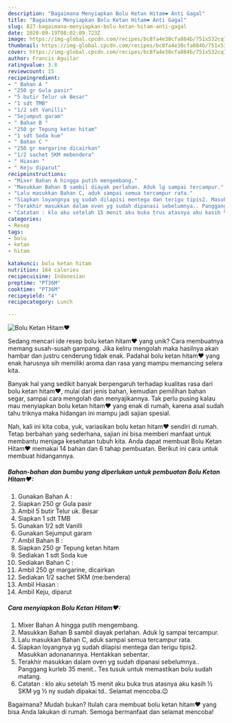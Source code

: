 ```yaml
---
description: "Bagaimana Menyiapkan Bolu Ketan Hitam❤ Anti Gagal"
title: "Bagaimana Menyiapkan Bolu Ketan Hitam❤ Anti Gagal"
slug: 827-bagaimana-menyiapkan-bolu-ketan-hitam-anti-gagal
date: 2020-09-19T08:02:09.723Z
image: https://img-global.cpcdn.com/recipes/bc8fa4e30cfa884b/751x532cq70/bolu-ketan-hitam❤-foto-resep-utama.jpg
thumbnail: https://img-global.cpcdn.com/recipes/bc8fa4e30cfa884b/751x532cq70/bolu-ketan-hitam❤-foto-resep-utama.jpg
cover: https://img-global.cpcdn.com/recipes/bc8fa4e30cfa884b/751x532cq70/bolu-ketan-hitam❤-foto-resep-utama.jpg
author: Francis Aguilar
ratingvalue: 3.8
reviewcount: 15
recipeingredient:
- " Bahan A "
- "250 gr Gula pasir"
- "5 butir Telur uk Besar"
- "1 sdt TMB"
- "1/2 sdt Vanilli"
- "Sejumput garam"
- " Bahan B "
- "250 gr Tepung ketan hitam"
- "1 sdt Soda kue"
- " Bahan C "
- "250 gr margarine dicairkan"
- "1/2 sachet SKM mebendera"
- " Hiasan "
- " Keju diparut"
recipeinstructions:
- "Mixer Bahan A hingga putih mengembang."
- "Masukkan Bahan B sambil diayak perlahan. Aduk lg sampai tercampur."
- "Lalu masukkan Bahan C, aduk sampai semua tercampur rata."
- "Siapkan loyangnya yg sudah dilapisi mentega dan terigu tipis2. Masukkan adonanannya. Hentakkan sebentar."
- "Terakhir masukkan dalam oven yg sudah dipanasi sebelumnya.. Panggang kurleb 35 menit.. Tes tusuk untuk memastikan bolu sudah matang."
- "Catatan : klo aku setelah 15 menit aku buka trus atasnya aku kasih ½ SKM yg ½ ny sudah dipakai td.. Selamat mencoba.😉"
categories:
- Resep
tags:
- bolu
- ketan
- hitam

katakunci: bolu ketan hitam 
nutrition: 164 calories
recipecuisine: Indonesian
preptime: "PT36M"
cooktime: "PT36M"
recipeyield: "4"
recipecategory: Lunch

---
```



![Bolu Ketan Hitam❤](https://img-global.cpcdn.com/recipes/bc8fa4e30cfa884b/751x532cq70/bolu-ketan-hitam❤-foto-resep-utama.jpg)

Sedang mencari ide resep bolu ketan hitam❤ yang unik? Cara membuatnya memang susah-susah gampang. Jika keliru mengolah maka hasilnya akan hambar dan justru cenderung tidak enak. Padahal bolu ketan hitam❤ yang enak harusnya sih memiliki aroma dan rasa yang mampu memancing selera kita.

Banyak hal yang sedikit banyak berpengaruh terhadap kualitas rasa dari bolu ketan hitam❤, mulai dari jenis bahan, kemudian pemilihan bahan segar, sampai cara mengolah dan menyajikannya. Tak perlu pusing kalau mau menyiapkan bolu ketan hitam❤ yang enak di rumah, karena asal sudah tahu triknya maka hidangan ini mampu jadi sajian spesial.




Nah, kali ini kita coba, yuk, variasikan bolu ketan hitam❤ sendiri di rumah. Tetap berbahan yang sederhana, sajian ini bisa memberi manfaat untuk membantu menjaga kesehatan tubuh kita. Anda dapat membuat Bolu Ketan Hitam❤ memakai 14 bahan dan 6 tahap pembuatan. Berikut ini cara untuk membuat hidangannya.

<!--inarticleads1-->

##### Bahan-bahan dan bumbu yang diperlukan untuk pembuatan Bolu Ketan Hitam❤:

1. Gunakan  Bahan A :
1. Siapkan 250 gr Gula pasir
1. Ambil 5 butir Telur uk. Besar
1. Siapkan 1 sdt TMB
1. Gunakan 1/2 sdt Vanilli
1. Gunakan Sejumput garam
1. Ambil  Bahan B :
1. Siapkan 250 gr Tepung ketan hitam
1. Sediakan 1 sdt Soda kue
1. Sediakan  Bahan C :
1. Ambil 250 gr margarine, dicairkan
1. Sediakan 1/2 sachet SKM (me:bendera)
1. Ambil  Hiasan :
1. Ambil  Keju, diparut




<!--inarticleads2-->

##### Cara menyiapkan Bolu Ketan Hitam❤:

1. Mixer Bahan A hingga putih mengembang.
1. Masukkan Bahan B sambil diayak perlahan. Aduk lg sampai tercampur.
1. Lalu masukkan Bahan C, aduk sampai semua tercampur rata.
1. Siapkan loyangnya yg sudah dilapisi mentega dan terigu tipis2. Masukkan adonanannya. Hentakkan sebentar.
1. Terakhir masukkan dalam oven yg sudah dipanasi sebelumnya.. Panggang kurleb 35 menit.. Tes tusuk untuk memastikan bolu sudah matang.
1. Catatan : klo aku setelah 15 menit aku buka trus atasnya aku kasih ½ SKM yg ½ ny sudah dipakai td.. Selamat mencoba.😉




Bagaimana? Mudah bukan? Itulah cara membuat bolu ketan hitam❤ yang bisa Anda lakukan di rumah. Semoga bermanfaat dan selamat mencoba!
